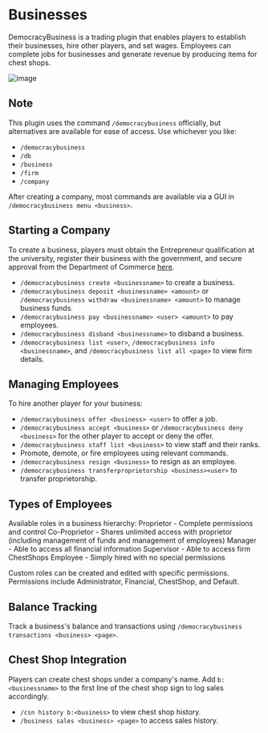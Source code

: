 # Businesses

DemocracyBusiness is a trading plugin that enables players to establish their businesses, hire other players, and set wages. Employees can complete jobs for businesses and generate revenue by producing items for chest shops.

![image](https://media.discordapp.net/attachments/838356841217916989/1170275886419935312/2023-11-04_19.13.22.png?ex=65587359&is=6545fe59&hm=b8907794d197bd961410116a07dc844e97014e3e7f569ce67f2974099893352c&=&width=1276&height=671)

## Note

This plugin uses the command `/democracybusiness` officially, but alternatives are available for ease of access. Use whichever you like:
- `/democracybusiness`
- `/db`
- `/business`
- `/firm`
- `/company`

After creating a company, most commands are available via a GUI in `/democracybusiness menu <business>`.

## Starting a Company

To create a business, players must obtain the Entrepreneur qualification at the university, register their business with the government, and secure approval from the Department of Commerce [here](https://www.democracycraft.net/business-portal/).

- `/democracybusiness create <businessname>` to create a business.
- `/democracybusiness deposit <businessname> <amount>` or `/democracybusiness withdraw <businessname> <amount>` to manage business funds.
- `/democracybusiness pay <businessname> <user> <amount>` to pay employees.
- `/democracybusiness disband <businessname>` to disband a business.
- `/democracybusiness list <user>`, `/democracybusiness info <businessname>`, and `/democracybusiness list all <page>` to view firm details.

## Managing Employees

To hire another player for your business:
- `/democracybusiness offer <business> <user>` to offer a job.
- `/democracybusiness accept <business>` or `/democracybusiness deny <business>` for the other player to accept or deny the offer.
- `/democracybusiness staff list <business>` to view staff and their ranks.
- Promote, demote, or fire employees using relevant commands.
- `/democracybusiness resign <business>` to resign as an employee.
- `/democracybusiness transferproprietorship <business><user>` to transfer proprietorship.

## Types of Employees

Available roles in a business hierarchy:
Proprietor - Complete permissions and control
Co-Proprietor - Shares unlimited access with proprietor (including management of funds and management of employees)
Manager - Able to access all financial information
Supervisor - Able to access firm ChestShops
Employee - Simply hired with no special permissions

Custom roles can be created and edited with specific permissions. Permissions include Administrator, Financial, ChestShop, and Default.

## Balance Tracking

Track a business's balance and transactions using `/democracybusiness transactions <business> <page>`.

## Chest Shop Integration

Players can create chest shops under a company's name. Add `b:<businessname>` to the first line of the chest shop sign to log sales accordingly.
- `/csn history b:<business>` to view chest shop history.
- `/business sales <business> <page>` to access sales history.
